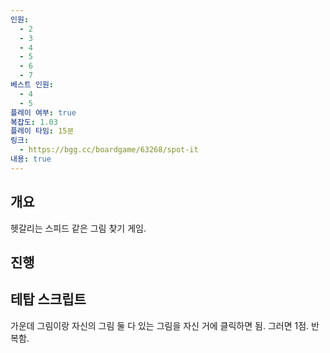 ```yaml
---
인원:
  - 2
  - 3
  - 4
  - 5
  - 6
  - 7
베스트 인원:
  - 4
  - 5
플레이 여부: true
복잡도: 1.03
플레이 타임: 15분
링크:
  - https://bgg.cc/boardgame/63268/spot-it
내용: true
---
```

## 개요
헷갈리는 스피드 같은 그림 찾기 게임.
## 진행

## 테탑 스크립트
가운데 그림이랑 자신의 그림 둘 다 있는 그림을 자신 거에 클릭하면 됨.
그러면 1점.
반복함.